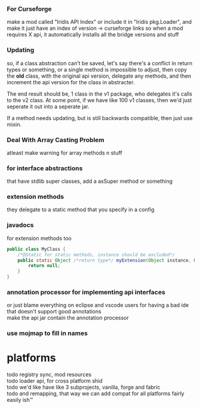 ### For Curseforge
make a mod called "Iridis API Index" or include it in "Iridis pkg.Loader", and make it just have an index of version -> curseforge links
so when a mod requires X api, it automatically installs all the bridge versions and stuff
### Updating
so, if a class abstraction can't be saved, let's say there's a conflict in return types or something, or a single
method is impossible to adjust, then copy the **old** class, with the original api version, delegate
any methods, and then increment the api version for the class in abstracter.

The end result should be, 1 class in the v1 package, who delegates it's calls to the v2 class.
At some point, if we have like 100 v1 classes, then we'd just seperate it out into a seperate jar.


If a method needs updating, but is still backwards compatible, then just use mixin.

### Deal With Array Casting Problem
atleast make warning for array methods n stuff

### for interface abstractions
 that have stdlib super classes, add a asSuper method or something
### extension methods
they delegate to a static method that you specify in a config

### javadocs
for extension methods too
```java
public class MyClass {
    /*@Static for static methods, instance should be excluded*/
    public static Object /*return type*/ myExtension(Object instance, Object... params) {
        return null;
    }
}
```


### annotation processor for implementing api interfaces
or just blame everything on eclipse and vscode users for having a bad ide that doesn't support good annotations\
make the api jar contain the annotation processor
### use mojmap to fill in names

# platforms
todo registry sync, mod resources\
todo loader api, for cross platform shid\
todo we'd like have like 3 subprojects, vanilla, forge and fabric\
todo and remapping, that way we can add compat for all platforms fairly easily ish:tm: